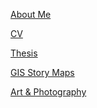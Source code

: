 <a href="./bio">About Me</a>

<a href="./cv_page">CV</a>

<a href="./thesis">Thesis</a>

<a href="./story_maps">GIS Story Maps</a>

<a href="./pics">Art & Photography</a>
